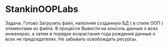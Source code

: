 # StankinOOPLabs

Задача.
Готово
Загрузить файл, наполняя созданную БД ( в стиле ООП ) элементами из файла. 
В процессе
Вывести на консоль данные о всех инженерах, а затем в порядке возрастания года рождения данные о всех не председателях.
Не забывать освобождать ресурсы.
